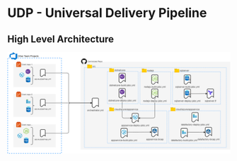 # UDP - Universal Delivery Pipeline

## High Level Architecture

![High Level Architecture](./docs/HighLevel.png)